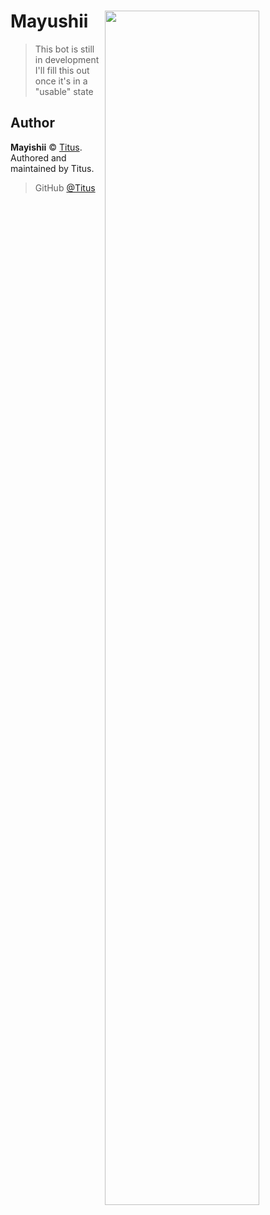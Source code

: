 # Mayushii <img width="70%" src="https://static.zerochan.net/Shiina.Mayuri.full.1677035.jpg" align="right">



> This bot is still in development I'll fill this out once it's in a "usable" state

## Author

**Mayishii** © [Titus](https://github.com/TitusEntertainment).  
Authored and maintained by Titus.

> GitHub [@Titus](https://github.com/TitusEntertainment)